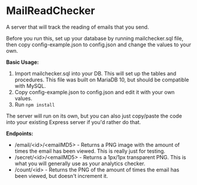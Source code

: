 # MailReadChecker
A server that will track the reading of emails that you send.


Before you run this, set up your database by running mailchecker.sql file, then copy config-example.json to config.json and change the values to your own.


**Basic Usage:**
1. Import mailchecker.sql into your DB. This will set up the tables and procedures. This file was built on MariaDB 10, but should be compatible with MySQL.
2. Copy config-example.json to config.json and edit it with your own values.
3. Run `npm install`

The server will run on its own, but you can also just copy/paste the code into your existing Express server if you'd rather do that.

**Endpoints:**
* /email/\<id>/\<emailMD5> - Returns a PNG image with the amount of times the email has been viewed. This is really just for testing.
* /secret/\<id>/\<emailMD5> - Returns a 1px/1px transparent PNG. This is what you will generally use as your analytics checker.
* /count/\<id> - Returns the PNG of the amount of times the email has been viewed, but doesn't increment it.
